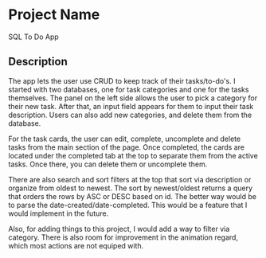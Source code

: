 # Project Name

SQL To Do App

## Description

The app lets the user use CRUD to keep track of their tasks/to-do's. I started with two databases, one for task categories and one for the tasks themselves. The panel on the left side allows the user to pick a category for their new task. After that, an input field appears for them to input their task description. Users can also add new categories, and delete them from the database.

For the task cards, the user can edit, complete, uncomplete and delete tasks from the main section of the page. Once completed, the cards are located under the completed tab at the top to separate them from the active tasks. Once there, you can delete them or uncomplete them.

There are also search and sort filters at the top that sort via description or organize from oldest to newest. The sort by newest/oldest returns a query that orders the rows by ASC or DESC based on id. The better way would be to parse the date-created/date-completed. This would be a feature that I would implement in the future.

Also, for adding things to this project, I would add a way to filter via category. There is also room for improvement in the animation regard, which most actions are not equiped with.
